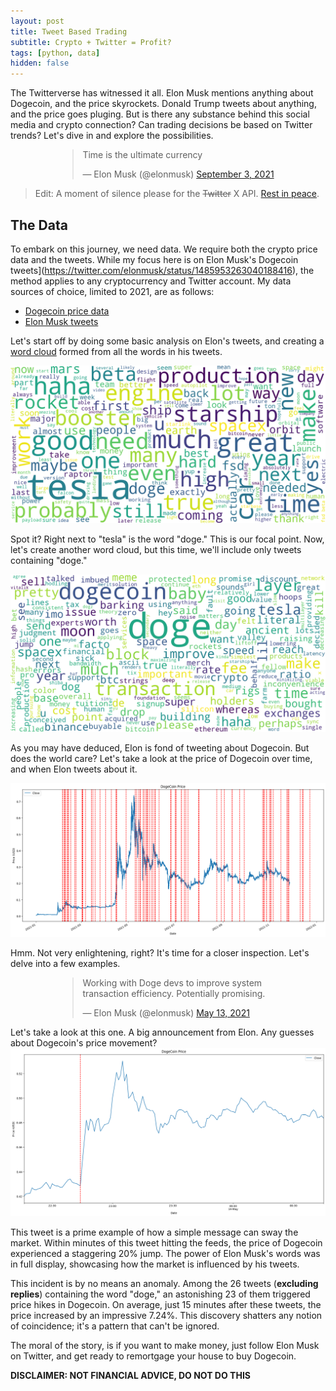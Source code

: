 ```yaml
---
layout: post
title: Tweet Based Trading 
subtitle: Crypto + Twitter = Profit?
tags: [python, data]
hidden: false
---
```


The Twitterverse has witnessed it all. Elon Musk mentions anything about Dogecoin, and the price skyrockets. Donald Trump tweets about anything, and the price goes pluging. But is there any substance behind this social media and crypto connection? Can trading decisions be based on Twitter trends? Let's dive in and explore the possibilities.


<div style="margin: 0 auto; width: 70%;">
<blockquote class="twitter-tweet"><p lang="en" dir="ltr">Time is the ultimate currency</p>&mdash; Elon Musk (@elonmusk) <a href="https://twitter.com/elonmusk/status/1433713164546293767?ref_src=twsrc%5Etfw">September 3, 2021</a></blockquote> <script async src="https://platform.twitter.com/widgets.js" charset="utf-8"></script>
</div>

> Edit: A moment of silence please for the ~~Twitter~~ X API. [Rest in peace](https://www.wired.co.uk/article/twitter-data-api-prices-out-nearly-everyone).


## The Data

To embark on this journey, we need data. We require both the crypto price data and the tweets. While my focus here is on Elon Musk's Dogecoin tweets](https://twitter.com/elonmusk/status/1485953263040188416), the method applies to any cryptocurrency and Twitter account. My data sources of choice, limited to 2021, are as follows:
- [Dogecoin price data](https://www.kaggle.com/datasets/yamqwe/cryptocurrency-extra-data-dogecoin)
- [Elon Musk tweets](https://www.kaggle.com/datasets/ayhmrba/elon-musk-tweets-2010-2021)

Let's start off by doing some basic analysis on Elon's tweets, and creating a [word cloud](https://github.com/amueller/word_cloud) formed from all the words in his tweets.

<img src="../assets/wordcloud.png">

Spot it? Right next to "tesla" is the word "doge." This is our focal point. Now, let's create another word cloud, but this time, we'll include only tweets containing "doge."

<img src="../assets/doge-wordcloud.png">

As you may have deduced, Elon is fond of tweeting about Dogecoin. But does the world care? Let's take a look at the price of Dogecoin over time, and when Elon tweets about it.

<img src="../assets/doge-tweets-price.png">

Hmm. Not very enlightening, right? It's time for a closer inspection. Let's delve into a few examples.

<div style="margin: 0 auto; width: 70%;">
<blockquote
class="twitter-tweet"><p lang="en" dir="ltr">Working with Doge devs to improve system transaction efficiency. Potentially promising.</p>&mdash; Elon Musk (@elonmusk) <a href="https://twitter.com/elonmusk/status/1392974251011895300?ref_src=twsrc%5Etfw">May 13, 2021</a></blockquote> <script async src="https://platform.twitter.com/widgets.js" charset="utf-8"></script>
</div>

Let's take a look at this one. A big announcement from Elon. Any guesses about Dogecoin's price movement?
<img src="../assets/13th-may-tweet.png">

This tweet is a prime example of how a simple message can sway the market. Within minutes of this tweet hitting the feeds, the price of Dogecoin experienced a staggering 20% jump. The power of Elon Musk's words was in full display, showcasing how the market is influenced by his tweets.

This incident is by no means an anomaly. Among the 26 tweets (**excluding replies**) containing the word "doge," an astonishing 23 of them triggered price hikes in Dogecoin. On average, just 15 minutes after these tweets, the price increased by an impressive 7.24%. This discovery shatters any notion of coincidence; it's a pattern that can't be ignored.

The moral of the story, is if you want to make money, just follow Elon Musk on Twitter, and get ready to remortgage your house to buy Dogecoin.

**DISCLAIMER: NOT FINANCIAL ADVICE, DO NOT DO THIS**